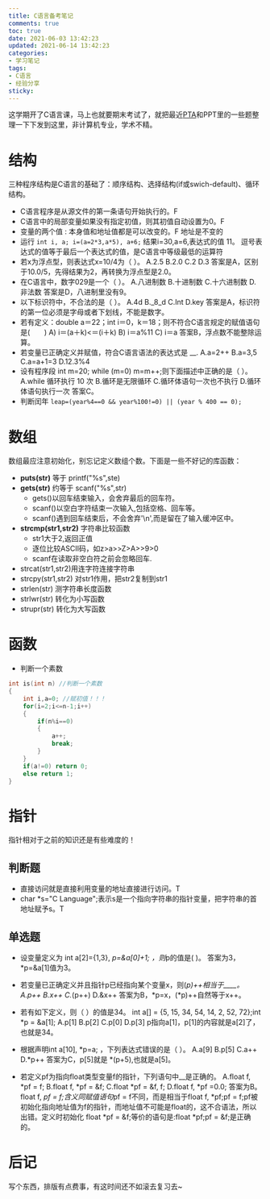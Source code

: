 ```yaml
---
title: C语言备考笔记
comments: true
toc: true
date: 2021-06-03 13:42:23
updated: 2021-06-14 13:42:23
categories:
- 学习笔记
tags:
- C语言
- 经验分享
sticky:
---
```


这学期开了C语言课，马上也就要期末考试了，就把最近[PTA](https://pintia.cn/)和PPT里的一些题整理一下下发到这里，非计算机专业，学术不精。

<!-- more -->

# **结构**
三种程序结构是C语言的基础了：顺序结构、选择结构(if或swich-default)、循环结构。
- C语言程序是从源文件的第一条语句开始执行的。F
- C语言中的局部变量如果没有指定初值，则其初值自动设置为0。F
- 变量的两个值 : 本身值和地址值都是可以改变的。F 地址是不变的
- 运行 `int i, a; i=(a=2*3,a*5), a+6;` 结果i=30,a=6,表达式的值 11。
  逗号表达式的值等于最后一个表达式的值，是C语言中等级最低的运算符
- 若x为浮点型，则表达式x=10/4为（ ）。
  A.2.5 B.2.0 C.2 D.3
  答案是A，区别于10.0/5，先得结果为2，再转换为浮点型是2.0。
- 在C语言中，数字029是一个（ ）。
  A.八进制数 B.十进制数 C.十六进制数 D.非法数
  答案是D，八进制里没有9。
- 以下标识符中，不合法的是（ ）。
  A.4d B._8_d C.Int D.key
  答案是A，标识符的第一位必须是字母或者下划线，不能是数字。
- 若有定义：double a＝22；int i＝0，k＝18；则不符合C语言规定的赋值语句是(　　)
  A) i＝(a＋k)<＝(i＋k)	B) i＝a%11	C) i＝a
  答案B，浮点数不能整除运算。
- 若变量已正确定义并赋值，符合C语言语法的表达式是 __.
  A.a=2++	B.a=3,5	C.a=a+1=3	D.12.3%4
- 设有程序段 int m=20; while (m=0) m=m++;则下面描述中正确的是（ ）。
  A.while 循环执行 10 次	B.循环是无限循环
  C.循环体语句一次也不执行	D.循环体语句执行一次
  答案C。
- 判断闰年 `leap=(year%4==0 && year%100!=0) || (year % 400 == 0);`


# **数组**
数组最应注意初始化，别忘记定义数组个数。下面是一些不好记的库函数：
- **puts(str)** 等于 printf("%s",ste)
- **gets(str)** 约等于 scanf("%s",str)
  + gets()以回车结束输入，会舍弃最后的回车符。
  + scanf()以空白字符结束一次输入,包括空格、回车等。
  + scanf()遇到回车结束后，不会舍弃'\n',而是留在了输入缓冲区中。
- **strcmp(str1,str2)** 字符串比较函数
  + str1大于2,返回正值
  + 逐位比较ASCII码，如z>a>>Z>A>>9>0
  + scanf在读取非空白符之前会忽略回车.
- strcat(str1,str2)用连字符连接字符串
- strcpy(str1,str2) 对str1作用，把str2复制到str1
- strlen(str) 测字符串长度函数
- strlwr(str) 转化为小写函数
- strupr(str) 转化为大写函数

# **函数**
- 判断一个素数

```c
int is(int n) //判断一个素数
{
	int i,a=0; //赋初值！！！
	for(i=2;i<=n-1;i++)
	{
        if(n%i==0)
        {
            a++;
            break;
        }
    }
	if(a!=0) return 0;
	else return 1;
}
```

# **指针**
指针相对于之前的知识还是有些难度的！
## 判断题
- 直接访问就是直接利用变量的地址直接进行访问。T
- char *s="C Language";表示s是一个指向字符串的指针变量，把字符串的首地址赋予s。T

## 单选题
- 设变量定义为 int a[2]={1,3}, *p=&a[0]+1; ，则*p的值是( )。
答案为3，*p=&a[1]值为3。

- 若变量已正确定义并且指针p已经指向某个变量x，则(*p)++相当于____。
  A.p++	B.x++	C.*(p++)	D.&x++
  答案为B，*p=x，(*p)++自然等于x++。

- 若有如下定义，则（ ）的值是34。
int a[] = {5, 15, 34, 54, 14, 2, 52, 72};int *p = &a[1];
A.p[1]	B.p[2]	C.p[0]	D.p[3]
p指向a[1]，p[1]的内容就是a[2]了，也就是34。

- 根据声明int a[10], *p=a; ，下列表达式错误的是（ ）。
  A.a[9]  B.p[5]  C.a++ D.*p++
  答案为C，p[5]就是 *(p+5),也就是a[5]。

- 若定义pf为指向float类型变量f的指针，下列语句中__是正确的。
  A.float f, *pf = f; B.float f, *pf = &f;
  C.float *pf = &f, f;  D.float f, *pf =0.0;
  答案为B。float f, *pf = f;含义同赋值语句*pf = f不同，而是相当于float f, *pf;pf = f;pf被初始化指向地址值为f的指针，而地址值不可能是float的，这不合语法，所以出错。定义时初始化 float *pf = &f;等价的语句是:float *pf;pf = &f;是正确的。

# **后记**
写个东西，排版有点费事，有这时间还不如滚去复习去~ 
